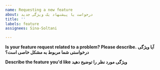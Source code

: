 ```yaml
---
name: Requesting a new feature
about: درخواست یا پیشنهاد یک ویژگی جدید
title: ''
labels: feature
assignees: Sina-Soltani

---
```


**Is your feature request related to a problem? Please describe.**
**آیا ویژگی درخواستی شما مربوط به مشکل خاصی است؟**


**Describe the feature you'd like**
**ویژگی مورد نظر را توضیح دهید**
